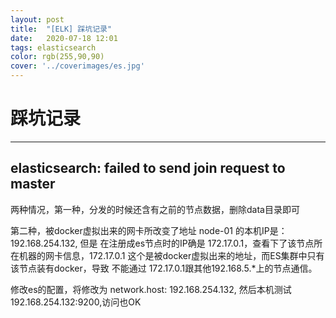 ```yaml
---
layout: post
title:  "[ELK] 踩坑记录"
date:   2020-07-18 12:01
tags: elasticsearch
color: rgb(255,90,90)
cover: '../coverimages/es.jpg'
---
```

# 踩坑记录
---
## elasticsearch: failed to send join request to master
两种情况，第一种，分发的时候还含有之前的节点数据，删除data目录即可

第二种，被docker虚拟出来的网卡所改变了地址
node-01 的本机IP是： 192.168.254.132, 但是 在注册成es节点时的IP确是 172.17.0.1，查看下了该节点所在机器的网卡信息，172.17.0.1 这个是被docker虚拟出来的地址，而ES集群中只有该节点装有docker，导致 不能通过 172.17.0.1跟其他192.168.5.*上的节点通信。

修改es的配置，将修改为 network.host: 192.168.254.132, 然后本机测试 192.168.254.132:9200,访问也OK